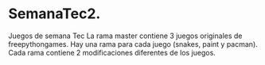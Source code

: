 # SemanaTec2.
Juegos de semana Tec
La rama master contiene 3 juegos originales de freepythongames.
Hay una rama para cada juego (snakes, paint y pacman).
Cada rama contiene 2 modificaciones diferentes de los juegos.
